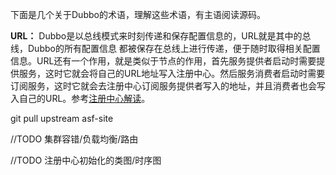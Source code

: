 下面是几个关于Dubbo的术语，理解这些术语，有主语阅读源码。

**URL：** Dubbo是以总线模式来时刻传递和保存配置信息的，URL就是其中的总线，Dubbo的所有配置信息 都被保存在总线上进行传递，便于随时取得相关配置信息。URL还有一个作用，就是类似于节点的作用，首先服务提供者启动时需要提供服务，这时它就会将自己的URL地址写入注册中心。然后服务消费者启动时需要订阅服务，这时它就会去注册中心订阅服务提供者写入的地址，并且消费者也会写入自己的URL。参考[注册中心解读](https://segmentfault.com/a/1190000016905715)。

git pull upstream asf-site

//TODO 集群容错/负载均衡/路由

//TODO 注册中心初始化的类图/时序图